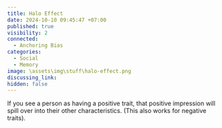 ```yaml
---
title: Halo Effect
date: 2024-10-10 09:45:47 +07:00
published: true
visibility: 2
connected:
  - Anchoring Bias
categories:
  - Social
  - Memory
image: \assets\img\stuff\halo-effect.png
discussing_link: 
hidden: false
---
```


If you see a person as having a positive trait, that positive impression will spill over into their other characteristics. (This also works for negative traits).